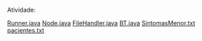 Atividade:

[Runner.java]()
[Node.java]()
[FileHandler.java]()
[BT.java]()
[SintomasMenor.txt]()
[pacientes.txt]()
